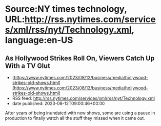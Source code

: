 # Source:NY times technology, URL:http://rss.nytimes.com/services/xml/rss/nyt/Technology.xml, language:en-US

## As Hollywood Strikes Roll On, Viewers Catch Up With a TV Glut
 - [https://www.nytimes.com/2023/08/12/business/media/hollywood-strikes-old-shows.html](https://www.nytimes.com/2023/08/12/business/media/hollywood-strikes-old-shows.html)
 - RSS feed: http://rss.nytimes.com/services/xml/rss/nyt/Technology.xml
 - date published: 2023-08-12T09:00:46+00:00

After years of being inundated with new shows, some are using a pause in production to finally watch all the stuff they missed when it came out.

